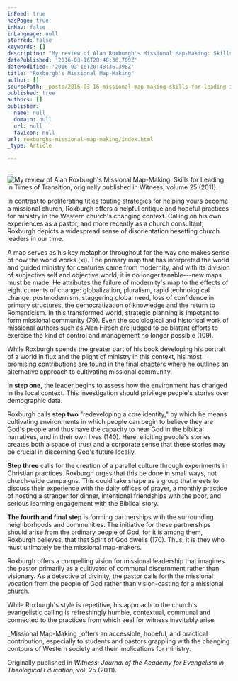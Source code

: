 ```yaml
---
inFeed: true
hasPage: true
inNav: false
inLanguage: null
starred: false
keywords: []
description: "My review of Alan Roxburgh's Missional Map-Making: Skills for Leading in Times of Transition, originally published in Witness, volume 25 (2011)."
datePublished: '2016-03-16T20:48:36.709Z'
dateModified: '2016-03-16T20:48:36.395Z'
title: "Roxburgh's Missional Map-Making"
author: []
sourcePath: _posts/2016-03-16-missional-map-making-skills-for-leading-in-times-of-transit.md
published: true
authors: []
publisher:
  name: null
  domain: null
  url: null
  favicon: null
url: roxburghs-missional-map-making/index.html
_type: Article

---
```

__
![My review of Alan Roxburgh's Missional Map-Making: Skills for Leading in Times of Transition, originally published in Witness, volume 25 (2011).](https://s3-us-west-2.amazonaws.com/the-grid-img/p/e1c9633e7fe962a4d1b0057aa5cd8bc7e6020e18.jpg)

In
contrast to proliferating titles touting strategies for helping yours become a
missional church, Roxburgh offers a helpful critique and hopeful practices for
ministry in the Western church's changing context. Calling on his own experiences as a pastor,
and more recently as a church consultant, Roxburgh depicts a widespread sense
of disorientation besetting church leaders in our time. 

A map serves as his key metaphor throughout
for the way one makes sense of how the world works (xi). The primary map that has interpreted the world
and guided ministry for centuries came from modernity, and with its division of
subjective self and objective world, it is no longer tenable---new maps must be
made. He attributes the failure of
modernity's map to the effects of eight currents of change: globalization,
pluralism, rapid technological change, postmodernism, staggering global need,
loss of confidence in primary structures, the democratization of knowledge and
the return to Romanticism. In this
transformed world, strategic planning is impotent to form missional community
(79). Even the sociological and
historical work of missional authors such as Alan Hirsch are judged to be blatant
efforts to exercise the kind of control and management no longer possible
(109). 

While Roxburgh spends the greater part of his book
developing his portrait of a world in flux and the plight of ministry in this
context, his most promising contributions are found in the final chapters where
he outlines an alternative approach to cultivating missional community.

In **step one**, the leader begins to assess how
the environment has changed in the local context. This investigation should privilege people's
stories over demographic data.

Roxburgh
calls **step two** "redeveloping a core identity," by which he means cultivating
environments in which people can begin to believe they are God's people and
thus have the capacity to hear God in the biblical narratives, and in their own
lives (140). Here, eliciting people's
stories creates both a space of trust and a corporate sense that these stories may
be crucial in discerning God's future locally. 

**Step three** calls for the
creation of a parallel culture through experiments in Christian practices. Roxburgh urges that this be done in small
ways, not church-wide campaigns. This
could take shape as a group that meets to discuss their experience with the
daily offices of prayer, a monthly practice of hosting a stranger for dinner,
intentional friendships with the poor, and serious learning engagement with the
Biblical story.

**The fourth and final
step** is forming partnerships with the surrounding neighborhoods and
communities. The initiative for these
partnerships should arise from the ordinary people of God, for it is among
them, Roxburgh believes, that that Spirit of God dwells (170). Thus, it is they who must ultimately be the
missional map-makers. 

Roxburgh offers a compelling vision for missional
leadership that imagines the pastor primarily as a cultivator of communal
discernment rather than visionary. As a detective of divinity, the pastor calls
forth the missional vocation from the people of God rather than vision-casting for
a missional church.

While Roxburgh's
style is repetitive, his approach to the church's evangelistic calling is
refreshingly humble, contextual, communal and connected to the practices from
which zeal for witness inevitably arise.

_Missional Map-Making _offers an
accessible, hopeful, and practical contribution, especially to students and
pastors grappling with the changing contours of Western society and their
implications for ministry.

Originally published in _Witness: Journal of the Academy for Evangelism in Theological Education_, vol. 25 (2011).